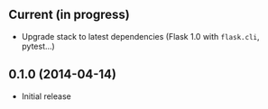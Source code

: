 ## Current (in progress)

- Upgrade stack to latest dependencies (Flask 1.0 with `flask.cli`, pytest...)

## 0.1.0 (2014-04-14)

- Initial release

